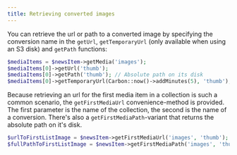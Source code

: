 ```yaml
---
title: Retrieving converted images
---
```


You can retrieve the url or path to a converted image by specifying the conversion name in the `getUrl`, `getTemporaryUrl` (only available when using an S3 disk) and `getPath` functions:

```php
$mediaItems = $newsItem->getMedia('images');
$mediaItems[0]->getUrl('thumb');
$mediaItems[0]->getPath('thumb'); // Absolute path on its disk
$mediaItems[0]->getTemporaryUrl(Carbon::now()->addMinutes(5), 'thumb'); // Temporary S3 url
```

Because retrieving an url for the first media item in a collection is such a common scenario, the `getFirstMediaUrl` convenience-method is provided. The first parameter is the name of the collection, the second is the name of a conversion. There's also a `getFirstMediaPath`-variant that returns the absolute path on it's disk. 

```php
$urlToFirstListImage = $newsItem->getFirstMediaUrl('images', 'thumb');
$fullPathToFirstListImage = $newsItem->getFirstMediaPath('images', 'thumb');
```

